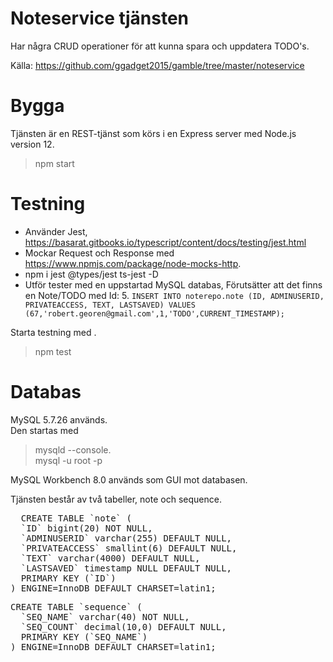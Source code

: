 # Noteservice tjänsten
Har några CRUD operationer för att kunna spara och uppdatera TODO's.

Källa: https://github.com/ggadget2015/gamble/tree/master/noteservice

# Bygga
Tjänsten är en REST-tjänst som körs i en Express server med Node.js version 12.

> npm start

# Testning
* Använder Jest, https://basarat.gitbooks.io/typescript/content/docs/testing/jest.html
* Mockar Request och Response med https://www.npmjs.com/package/node-mocks-http.
* npm i jest @types/jest ts-jest -D
* Utför tester med en uppstartad MySQL databas, Förutsätter att det finns en Note/TODO med Id: 5.
`INSERT INTO noterepo.note (ID, ADMINUSERID, PRIVATEACCESS, TEXT, LASTSAVED) VALUES (67,'robert.georen@gmail.com',1,'TODO',CURRENT_TIMESTAMP);`

Starta testning med .
> npm test
>
# Databas
MySQL 5.7.26 används.  
Den startas med
> mysqld --console.  
> mysql -u root -p  

MySQL Workbench 8.0 används som GUI mot databasen. 

Tjänsten består av två tabeller, note och sequence.  
<pre>
  CREATE TABLE `note` (  
  `ID` bigint(20) NOT NULL,  
  `ADMINUSERID` varchar(255) DEFAULT NULL,  
  `PRIVATEACCESS` smallint(6) DEFAULT NULL,  
  `TEXT` varchar(4000) DEFAULT NULL,  
  `LASTSAVED` timestamp NULL DEFAULT NULL,  
  PRIMARY KEY (`ID`)   
) ENGINE=InnoDB DEFAULT CHARSET=latin1;  
</pre>

<pre>
CREATE TABLE `sequence` (
  `SEQ_NAME` varchar(40) NOT NULL,
  `SEQ_COUNT` decimal(10,0) DEFAULT NULL,
  PRIMARY KEY (`SEQ_NAME`)
) ENGINE=InnoDB DEFAULT CHARSET=latin1;
</pre>